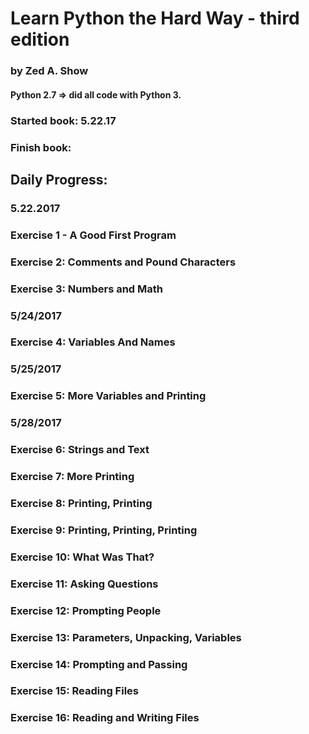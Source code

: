 # Learn Python the Hard Way - third edition
### by Zed A. Show
#### Python 2.7 => did all code with Python 3.

### Started book: 5.22.17 
### Finish book:

## Daily Progress:
### 5.22.2017
### Exercise 1 - A Good First Program
### Exercise 2: Comments and Pound Characters
### Exercise 3: Numbers and Math
### 5/24/2017
### Exercise 4: Variables And Names
### 5/25/2017
### Exercise 5: More Variables and Printing
### 5/28/2017
### Exercise 6: Strings and Text
### Exercise 7: More Printing
### Exercise 8: Printing, Printing
### Exercise 9: Printing, Printing, Printing
### Exercise 10: What Was That?
### Exercise 11: Asking Questions
### Exercise 12: Prompting People
### Exercise 13: Parameters, Unpacking, Variables
### Exercise 14: Prompting and Passing
### Exercise 15: Reading Files
### Exercise 16: Reading and Writing Files
